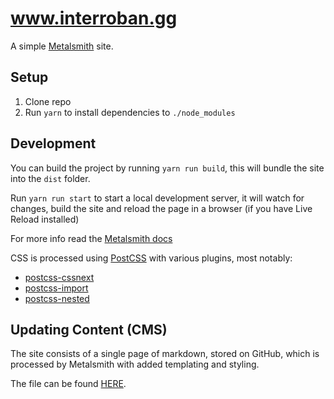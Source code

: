# www.interroban.gg

A simple [Metalsmith][mdocs] site.

## Setup

1. Clone repo
2. Run `yarn` to install dependencies to `./node_modules`

## Development

You can build the project by running `yarn run build`, this will
bundle the site into the `dist` folder.

Run `yarn run start` to start a local development server, it will
watch for changes, build the site and reload the page in
a browser (if you have Live Reload installed)

For more info read the [Metalsmith docs][mdocs]

CSS is processed using [PostCSS][postcss] with various plugins, most
notably:

- [postcss-cssnext][cssnext]
- [postcss-import][import]
- [postcss-nested][nested]

## Updating Content (CMS)

The site consists of a single page of markdown, stored on GitHub, which
is processed by Metalsmith with added templating and styling.

The file can be found [HERE][file].

[mdocs]: http://www.metalsmith.io
[postcss]: http://postcss.org
[cssnext]: http://cssnext.io
[import]: https://github.com/postcss/postcss-import
[nested]: https://github.com/postcss/postcss-nested
[file]: https://github.com/LkeMitchll/interroban.gg/blob/master/src/index.md
